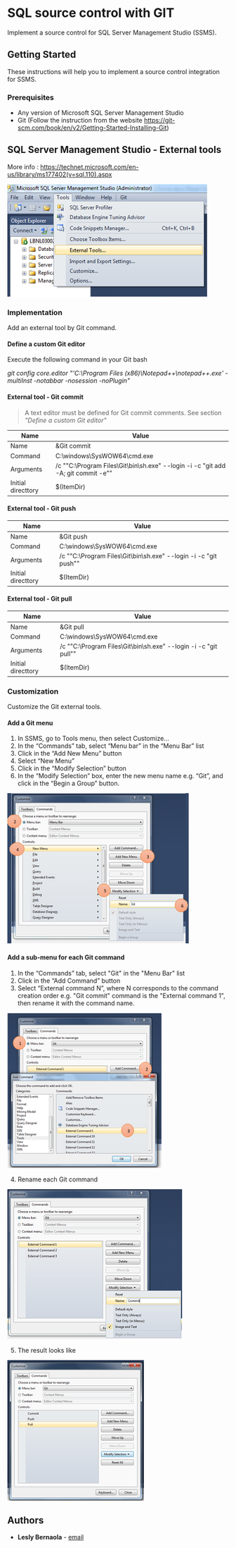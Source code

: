 # SQL source control with GIT

Implement a source control for SQL Server Management Studio (SSMS).

## Getting Started

These instructions will help you to implement a source control integration for SSMS.

### Prerequisites

* Any version of Microsoft SQL Server Management Studio
* Git (Follow the instruction from the website https://git-scm.com/book/en/v2/Getting-Started-Installing-Git)


## SQL Server Management Studio - External tools

More info : https://technet.microsoft.com/en-us/library/ms177402(v=sql.110).aspx 

![](resources/ExternalTool.png)


### Implementation

Add an external tool by Git command.


#### Define a custom Git editor

Execute the following command in your Git bash

*git config core.editor "'C:\Program Files (x86)\Notepad++\notepad++.exe' -multiInst -notabbar -nosession -noPlugin"*

#### External tool - Git commit

> A text editor must be defined for Git commit comments. See section *"Define a custom Git editor"*

| Name | Value |
| ------ | ------ |
| Name    | &Git commit |
| Command | C:\windows\SysWOW64\cmd.exe|
| Arguments | /c ""C:\Program Files\Git\bin\sh.exe" --login -i -c "git add -A; git commit -e"" |
| Initial directtory | $(ItemDir) |


#### External tool - Git push

| Name | Value |
| ------ | ------ |
| Name    | &Git push |
| Command | C:\windows\SysWOW64\cmd.exe|
| Arguments | /c ""C:\Program Files\Git\bin\sh.exe" --login -i -c "git push"" |
| Initial directtory | $(ItemDir) |


#### External tool - Git pull

| Name | Value |
| ------ | ------ |
| Name    | &Git pull |
| Command | C:\windows\SysWOW64\cmd.exe|
| Arguments | /c ""C:\Program Files\Git\bin\sh.exe" --login -i -c "git pull"" |
| Initial directtory | $(ItemDir) |

### Customization

Customize the Git external tools.


#### Add a Git menu

1.	In SSMS, go to Tools menu, then select Customize...
2.	In the “Commands” tab, select “Menu bar” in the “Menu Bar” list
3.	Click in the “Add New Menu” button
4.	Select “New Menu”
5.	Click in the “Modify Selection” button
6.	In the “Modify Selection” box, enter the new menu name e.g. “Git”, and click in the “Begin a Group” button. 

![](resources/GitMenu.png)


#### Add a sub-menu for each Git command

1.	In the “Commands” tab, select "Git" in the "Menu Bar" list
2.	Click in the “Add Command” button
3.	Select “External command N”, where N corresponds to the command creation order e.g. "Git commit" command is the "External command 1", then rename it with the command name.


![](resources/GitSubMenu1.png)

4. Rename each Git command

![](resources/GitSubMenu2.png)

5. The result looks like

![](resources/GitSubMenu3.png)


## Authors

* **Lesly Bernaola** - [email](leslybernaola@hotmail.com)
